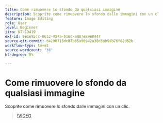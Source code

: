 ```yaml
---
title: Come rimuovere lo sfondo da qualsiasi immagine
description: Scoprite come rimuovere lo sfondo dalle immagini con un clic
feature: Image Editing
role: User
level: Beginner
jira: KT-13419
exl-id: 9e1e95cc-0632-457a-b16c-ad87e89e8447
source-git-commit: d4290715dc87b65a96942a38d5ab96b76f82d52b
workflow-type: tm+mt
source-wordcount: '38'
ht-degree: 0%

---
```


# Come rimuovere lo sfondo da qualsiasi immagine

Scoprite come rimuovere lo sfondo dalle immagini con un clic.

>[!VIDEO](https://video.tv.adobe.com/v/3420220?quality=12&learn=on&hidetitle=true)
